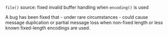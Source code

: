 `file()` source: fixed invalid buffer handling when `encoding()` is used

A bug has been fixed that - under rare circumstances - could cause message
duplication or partial message loss when non-fixed length or less known
fixed-length encodings are used.
